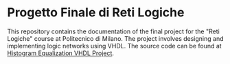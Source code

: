 # Progetto Finale di Reti Logiche

This repository contains the documentation of the final project for the "Reti Logiche" course at Politecnico di Milano. The project involves designing and implementing logic networks using VHDL.
The source code can be found at [Histogram Equalization VHDL Project](https://github.com/RiccardoIzzo/histogram-equalization-VHDL).
